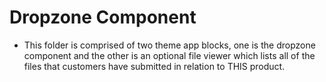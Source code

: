 # Dropzone Component

- This folder is comprised of two theme app blocks, one is the dropzone component and the other is an optional file viewer
  which lists all of the files that customers have submitted in relation to THIS product.
